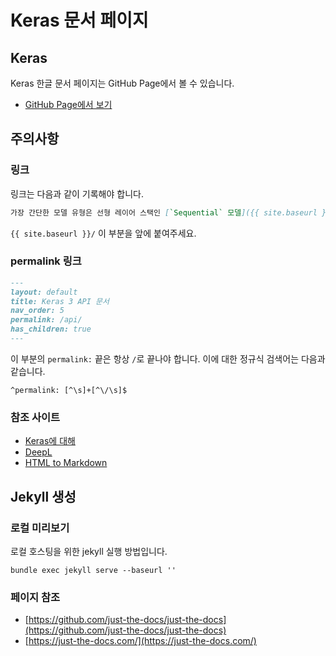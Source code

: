 # Keras 문서 페이지

## Keras

Keras 한글 문서 페이지는 GitHub Page에서 볼 수 있습니다.

* [GitHub Page에서 보기](https://codecompose7.github.io/keras-doc-kr.github.io/)


## 주의사항

### 링크

링크는 다음과 같이 기록해야 합니다.

```markdown
가장 간단한 모델 유형은 선형 레이어 스택인 [`Sequential` 모델]({{ site.baseurl }}/guides/sequential_model/)입니다.
```

`{{ site.baseurl }}/` 이 부분을 앞에 붙여주세요.

### permalink 링크

```markdown
---
layout: default
title: Keras 3 API 문서
nav_order: 5
permalink: /api/
has_children: true
---
```

이 부분의 `permalink:` 끝은 항상 `/`로 끝나야 합니다. 이에 대한 정규식 검색어는 다음과 같습니다.

```
^permalink: [^\s]+[^\/\s]$
```

### 참조 사이트

* [Keras에 대해](https://keras.io/about/)
* [DeepL](https://www.deepl.com/)
* [HTML to Markdown](https://codebeautify.org/html-to-markdown)

## Jekyll 생성

### 로컬 미리보기

로컬 호스팅을 위한 jekyll 실행 방법입니다.

```shell
bundle exec jekyll serve --baseurl ''
```

### 페이지 참조

* [https://github.com/just-the-docs/just-the-docs](https://github.com/just-the-docs/just-the-docs)
* [https://just-the-docs.com/](https://just-the-docs.com/)
